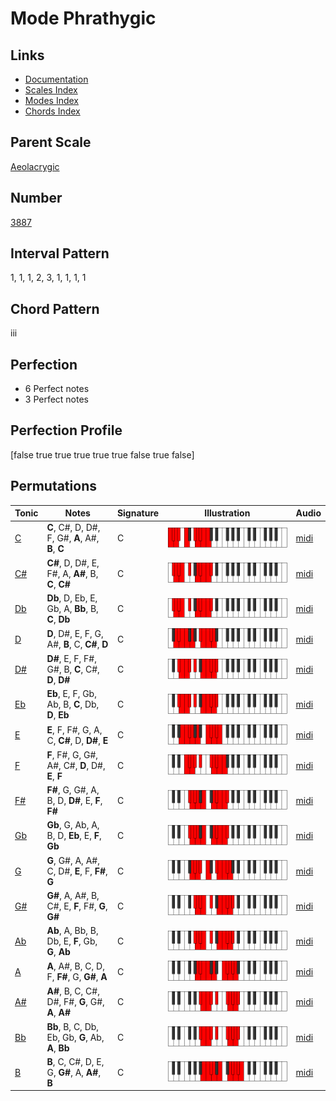 # Mode Phrathygic

## Links

- [Documentation](README.md)
- [Scales Index](Scales.md)
- [Modes Index](Modes.md)
- [Chords Index](Chords.md)

## Parent Scale

[Aeolacrygic](ScaleAeolacrygic.md)

## Number

[3887](https://ianring.com/musictheory/scales/3887)

## Interval Pattern

1, 1, 1, 2, 3, 1, 1, 1, 1

## Chord Pattern

iii

## Perfection

- 6 Perfect notes
- 3 Perfect notes

## Perfection Profile

[false true true true true true false true false]

## Permutations

| Tonic | Notes | Signature | Illustration | Audio |
|-------|-------|-----------|--------------|-------|
| [C](ModeCNaturalPhrathygic.md) | **C**, C#, D, D#, F, G#, **A**, A#, **B**, **C** | C | ![CNaturalPhrathygic](ModeCNaturalPhrathygic.png) | [midi](https://github.com/edipermadi/music/blob/main/docs/ModeCNaturalPhrathygic.mid?raw=true) |
| [C#](ModeCSharpPhrathygic.md) | **C#**, D, D#, E, F#, A, **A#**, B, **C**, **C#** | C | ![CSharpPhrathygic](ModeCSharpPhrathygic.png) | [midi](https://github.com/edipermadi/music/blob/main/docs/ModeCSharpPhrathygic.mid?raw=true) |
| [Db](ModeDFlatPhrathygic.md) | **Db**, D, Eb, E, Gb, A, **Bb**, B, **C**, **Db** | C | ![DFlatPhrathygic](ModeDFlatPhrathygic.png) | [midi](https://github.com/edipermadi/music/blob/main/docs/ModeDFlatPhrathygic.mid?raw=true) |
| [D](ModeDNaturalPhrathygic.md) | **D**, D#, E, F, G, A#, **B**, C, **C#**, **D** | C | ![DNaturalPhrathygic](ModeDNaturalPhrathygic.png) | [midi](https://github.com/edipermadi/music/blob/main/docs/ModeDNaturalPhrathygic.mid?raw=true) |
| [D#](ModeDSharpPhrathygic.md) | **D#**, E, F, F#, G#, B, **C**, C#, **D**, **D#** | C | ![DSharpPhrathygic](ModeDSharpPhrathygic.png) | [midi](https://github.com/edipermadi/music/blob/main/docs/ModeDSharpPhrathygic.mid?raw=true) |
| [Eb](ModeEFlatPhrathygic.md) | **Eb**, E, F, Gb, Ab, B, **C**, Db, **D**, **Eb** | C | ![EFlatPhrathygic](ModeEFlatPhrathygic.png) | [midi](https://github.com/edipermadi/music/blob/main/docs/ModeEFlatPhrathygic.mid?raw=true) |
| [E](ModeENaturalPhrathygic.md) | **E**, F, F#, G, A, C, **C#**, D, **D#**, **E** | C | ![ENaturalPhrathygic](ModeENaturalPhrathygic.png) | [midi](https://github.com/edipermadi/music/blob/main/docs/ModeENaturalPhrathygic.mid?raw=true) |
| [F](ModeFNaturalPhrathygic.md) | **F**, F#, G, G#, A#, C#, **D**, D#, **E**, **F** | C | ![FNaturalPhrathygic](ModeFNaturalPhrathygic.png) | [midi](https://github.com/edipermadi/music/blob/main/docs/ModeFNaturalPhrathygic.mid?raw=true) |
| [F#](ModeFSharpPhrathygic.md) | **F#**, G, G#, A, B, D, **D#**, E, **F**, **F#** | C | ![FSharpPhrathygic](ModeFSharpPhrathygic.png) | [midi](https://github.com/edipermadi/music/blob/main/docs/ModeFSharpPhrathygic.mid?raw=true) |
| [Gb](ModeGFlatPhrathygic.md) | **Gb**, G, Ab, A, B, D, **Eb**, E, **F**, **Gb** | C | ![GFlatPhrathygic](ModeGFlatPhrathygic.png) | [midi](https://github.com/edipermadi/music/blob/main/docs/ModeGFlatPhrathygic.mid?raw=true) |
| [G](ModeGNaturalPhrathygic.md) | **G**, G#, A, A#, C, D#, **E**, F, **F#**, **G** | C | ![GNaturalPhrathygic](ModeGNaturalPhrathygic.png) | [midi](https://github.com/edipermadi/music/blob/main/docs/ModeGNaturalPhrathygic.mid?raw=true) |
| [G#](ModeGSharpPhrathygic.md) | **G#**, A, A#, B, C#, E, **F**, F#, **G**, **G#** | C | ![GSharpPhrathygic](ModeGSharpPhrathygic.png) | [midi](https://github.com/edipermadi/music/blob/main/docs/ModeGSharpPhrathygic.mid?raw=true) |
| [Ab](ModeAFlatPhrathygic.md) | **Ab**, A, Bb, B, Db, E, **F**, Gb, **G**, **Ab** | C | ![AFlatPhrathygic](ModeAFlatPhrathygic.png) | [midi](https://github.com/edipermadi/music/blob/main/docs/ModeAFlatPhrathygic.mid?raw=true) |
| [A](ModeANaturalPhrathygic.md) | **A**, A#, B, C, D, F, **F#**, G, **G#**, **A** | C | ![ANaturalPhrathygic](ModeANaturalPhrathygic.png) | [midi](https://github.com/edipermadi/music/blob/main/docs/ModeANaturalPhrathygic.mid?raw=true) |
| [A#](ModeASharpPhrathygic.md) | **A#**, B, C, C#, D#, F#, **G**, G#, **A**, **A#** | C | ![ASharpPhrathygic](ModeASharpPhrathygic.png) | [midi](https://github.com/edipermadi/music/blob/main/docs/ModeASharpPhrathygic.mid?raw=true) |
| [Bb](ModeBFlatPhrathygic.md) | **Bb**, B, C, Db, Eb, Gb, **G**, Ab, **A**, **Bb** | C | ![BFlatPhrathygic](ModeBFlatPhrathygic.png) | [midi](https://github.com/edipermadi/music/blob/main/docs/ModeBFlatPhrathygic.mid?raw=true) |
| [B](ModeBNaturalPhrathygic.md) | **B**, C, C#, D, E, G, **G#**, A, **A#**, **B** | C | ![BNaturalPhrathygic](ModeBNaturalPhrathygic.png) | [midi](https://github.com/edipermadi/music/blob/main/docs/ModeBNaturalPhrathygic.mid?raw=true) |
